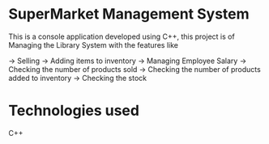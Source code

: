 # SuperMarket Management System

This is a console application developed using C++, this project is of Managing the Library System with the features like 

-> Selling
-> Adding items to inventory
-> Managing Employee Salary
-> Checking the number of products sold
-> Checking the number of products added to inventory
-> Checking the stock
# Technologies used
C++
